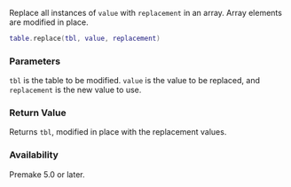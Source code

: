 Replace all instances of `value` with `replacement` in an array. Array elements are modified in place.

```lua
table.replace(tbl, value, replacement)
```

### Parameters ###

`tbl` is the table to be modified. `value` is the value to be replaced, and `replacement` is the new value to use.


### Return Value ###

Returns `tbl`, modified in place with the replacement values.


### Availability ###

Premake 5.0 or later.

